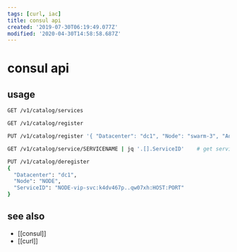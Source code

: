 ```yaml
---
tags: [curl, iac]
title: consul api
created: '2019-07-30T06:19:49.077Z'
modified: '2020-04-30T14:58:58.687Z'
---
```


# consul api

## usage
```sh
GET /v1/catalog/services

GET /v1/catalog/register

PUT /v1/catalog/register '{ "Datacenter": "dc1", "Node": "swarm-3", "Address": "10.32.23.208", "ServiceName": "swarm-b" }'

GET /v1/catalog/service/SERVICENAME | jq '.[].ServiceID'    # get service id

PUT /v1/catalog/deregister
{
  "Datacenter": "dc1", 
  "Node": "NODE", 
  "ServiceID": "NODE-vip-svc:k4dv467p..qw07xh:HOST:PORT"
}

```

## see also
- [[consul]]
- [[curl]]
